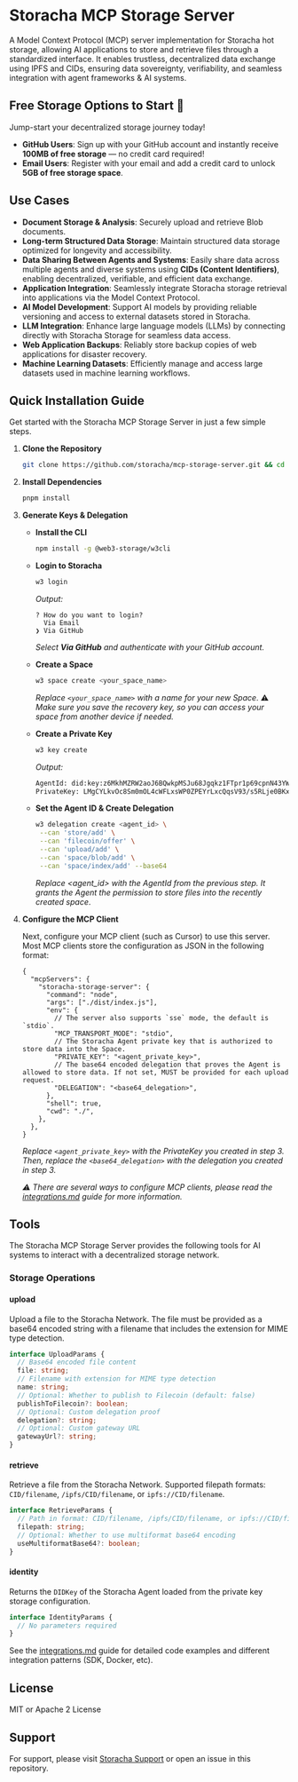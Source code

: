 # Storacha MCP Storage Server

A Model Context Protocol (MCP) server implementation for Storacha hot storage, allowing AI applications to store and retrieve files through a standardized interface. It enables trustless, decentralized data exchange using IPFS and CIDs, ensuring data sovereignty, verifiability, and seamless integration with agent frameworks & AI systems.

## Free Storage Options to Start 🚀

Jump-start your decentralized storage journey today!

- **GitHub Users**: Sign up with your GitHub account and instantly receive **100MB of free storage** — no credit card required!
- **Email Users**: Register with your email and add a credit card to unlock **5GB of free storage space**.

## Use Cases

- **Document Storage & Analysis**: Securely upload and retrieve Blob documents.
- **Long-term Structured Data Storage**: Maintain structured data storage optimized for longevity and accessibility.
- **Data Sharing Between Agents and Systems**: Easily share data across multiple agents and diverse systems using **CIDs (Content Identifiers)**, enabling decentralized, verifiable, and efficient data exchange.
- **Application Integration**: Seamlessly integrate Storacha storage retrieval into applications via the Model Context Protocol.
- **AI Model Development**: Support AI models by providing reliable versioning and access to external datasets stored in Storacha.
- **LLM Integration**: Enhance large language models (LLMs) by connecting directly with Storacha Storage for seamless data access.
- **Web Application Backups**: Reliably store backup copies of web applications for disaster recovery.
- **Machine Learning Datasets**: Efficiently manage and access large datasets used in machine learning workflows.

## Quick Installation Guide

Get started with the Storacha MCP Storage Server in just a few simple steps.

1. **Clone the Repository**

   ```bash
   git clone https://github.com/storacha/mcp-storage-server.git && cd mcp-storage-server
   ```

2. **Install Dependencies**

   ```bash
   pnpm install
   ```

3. **Generate Keys & Delegation**

   - **Install the CLI**
     ```bash
     npm install -g @web3-storage/w3cli
     ```
   - **Login to Storacha**
     ```bash
     w3 login
     ```
     _Output:_
     ```
     ? How do you want to login?
       Via Email
     ❯ Via GitHub
     ```
     _Select **Via GitHub** and authenticate with your GitHub account._
   - **Create a Space**
     ```bash
     w3 space create <your_space_name>
     ```
     _Replace `<your_space_name>` with a name for your new Space_. :warning: _Make sure you save the recovery key, so you can access your space from another device if needed._
   - **Create a Private Key**

     ```bash
     w3 key create
     ```

     _Output:_

     ```txt
     AgentId: did:key:z6MkhMZRW2aoJ6BQwkpMSJu68Jgqkz1FTpr1p69cpnN43YWG
     PrivateKey: LMgCYLkvOc8Sm0mOL4cWFLxsWP0ZPEYrLxcQqsV93/s5RLje0BKx05muAse1Hkvh+sxUW38OcHtpiN1zxfpTJ4ht4jxV0=
     ```

   - **Set the Agent ID & Create Delegation**
     ```bash
     w3 delegation create <agent_id> \
      --can 'store/add' \
      --can 'filecoin/offer' \
      --can 'upload/add' \
      --can 'space/blob/add' \
      --can 'space/index/add' --base64
     ```
     _Replace <agent_id> with the AgentId from the previous step. It grants the Agent the permission to store files into the recently created space_.

4. **Configure the MCP Client**

   Next, configure your MCP client (such as Cursor) to use this server. Most MCP clients store the configuration as JSON in the following format:

   ```jsonc
   {
     "mcpServers": {
       "storacha-storage-server": {
         "command": "node",
         "args": ["./dist/index.js"],
         "env": {
           // The server also supports `sse` mode, the default is `stdio`.
           "MCP_TRANSPORT_MODE": "stdio",
           // The Storacha Agent private key that is authorized to store data into the Space.
           "PRIVATE_KEY": "<agent_private_key>",
           // The base64 encoded delegation that proves the Agent is allowed to store data. If not set, MUST be provided for each upload request.
           "DELEGATION": "<base64_delegation>",
         },
         "shell": true,
         "cwd": "./",
       },
     },
   }
   ```

   _Replace `<agent_private_key>` with the PrivateKey you created in step 3. Then, replace the `<base64_delegation>` with the delegation you created in step 3._

   _:warning: There are several ways to configure MCP clients, please read the [integrations.md](https://github.com/storacha/mcp-storage-server/blob/main/docs/integrations.md) guide for more information._

## Tools

The Storacha MCP Storage Server provides the following tools for AI systems to interact with a decentralized storage network.

### Storage Operations

#### upload

Upload a file to the Storacha Network. The file must be provided as a base64 encoded string with a filename that includes the extension for MIME type detection.

```typescript
interface UploadParams {
  // Base64 encoded file content
  file: string;
  // Filename with extension for MIME type detection
  name: string;
  // Optional: Whether to publish to Filecoin (default: false)
  publishToFilecoin?: boolean;
  // Optional: Custom delegation proof
  delegation?: string;
  // Optional: Custom gateway URL
  gatewayUrl?: string;
}
```

#### retrieve

Retrieve a file from the Storacha Network. Supported filepath formats: `CID/filename`, `/ipfs/CID/filename`, or `ipfs://CID/filename`.

```typescript
interface RetrieveParams {
  // Path in format: CID/filename, /ipfs/CID/filename, or ipfs://CID/filename
  filepath: string;
  // Optional: Whether to use multiformat base64 encoding
  useMultiformatBase64?: boolean;
}
```

#### identity

Returns the `DIDKey` of the Storacha Agent loaded from the private key storage configuration.

```typescript
interface IdentityParams {
  // No parameters required
}
```

See the [integrations.md](https://github.com/storacha/mcp-storage-server/blob/main/docs/integrations.md) guide for detailed code examples and different integration patterns (SDK, Docker, etc).

## License

MIT or Apache 2 License

## Support

For support, please visit [Storacha Support](https://storacha.network) or open an issue in this repository.

